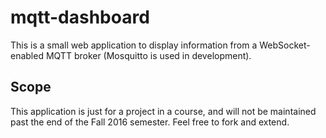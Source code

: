 # mqtt-dashboard

This is a small web application to display information from a
WebSocket-enabled MQTT broker (Mosquitto is used in development).

## Scope

This application is just for a project in a course, and will not be
maintained past the end of the Fall 2016 semester. Feel free to fork
and extend.
